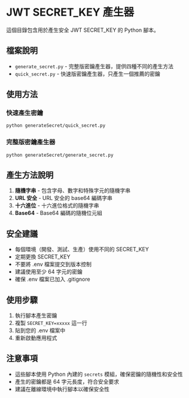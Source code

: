 # JWT SECRET_KEY 產生器

這個目錄包含用於產生安全 JWT SECRET_KEY 的 Python 腳本。

## 檔案說明

- `generate_secret.py` - 完整版密鑰產生器，提供四種不同的產生方法
- `quick_secret.py` - 快速版密鑰產生器，只產生一個推薦的密鑰

## 使用方法

### 快速產生密鑰
```bash
python generateSecret/quick_secret.py
```

### 完整版密鑰產生器
```bash
python generateSecret/generate_secret.py
```

## 產生方法說明

1. **隨機字串** - 包含字母、數字和特殊字元的隨機字串
2. **URL 安全** - URL 安全的 base64 編碼字串
3. **十六進位** - 十六進位格式的隨機字串
4. **Base64** - Base64 編碼的隨機位元組

## 安全建議

- 每個環境（開發、測試、生產）使用不同的 SECRET_KEY
- 定期更換 SECRET_KEY
- 不要將 .env 檔案提交到版本控制
- 建議使用至少 64 字元的密鑰
- 確保 .env 檔案已加入 .gitignore

## 使用步驟

1. 執行腳本產生密鑰
2. 複製 `SECRET_KEY=xxxxx` 這一行
3. 貼到您的 .env 檔案中
4. 重新啟動應用程式

## 注意事項

- 這些腳本使用 Python 內建的 `secrets` 模組，確保密鑰的隨機性和安全性
- 產生的密鑰都是 64 字元長度，符合安全要求
- 建議在離線環境中執行腳本以確保安全性 